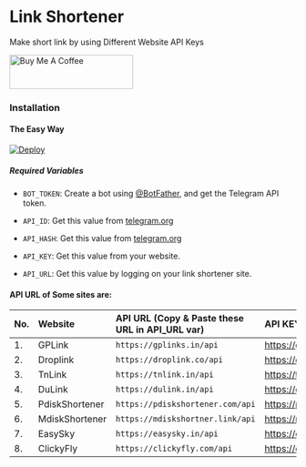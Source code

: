 # Link Shortener
Make short link by using Different Website API Keys

<a href="https://www.buymeacoffee.com/AKBotZ" target="_blank"><img src="https://cdn.buymeacoffee.com/buttons/v2/default-blue.png" alt="Buy Me A Coffee" style="height: 60px !important;width: 217px !important;" ></a>

### Installation

#### The Easy Way

[![Deploy](https://www.herokucdn.com/deploy/button.svg)](https://heroku.com/deploy)

##### Required Variables

* `BOT_TOKEN`: Create a bot using [@BotFather](https://telegram.dog/BotFather), and get the Telegram API token.

* `API_ID`: Get this value from [telegram.org](https://my.telegram.org/apps)
* `API_HASH`: Get this value from [telegram.org](https://my.telegram.org/apps)
* `API_KEY`: Get this value from your website.
* `API_URL`: Get this value by logging on your link shortener site.

#### API URL of Some sites are:

|No.|   Website        | API URL (Copy & Paste these URL in API_URL var)          |          API KEY (Get API KEY From Site)    |
|---|:-----------------|:---------------------------------------------------------|:--------------------------------------------|
|1. |  GPLink          |   `https://gplinks.in/api`                               |https://gplinks.in/member/tools/api          |
|2. |  Droplink        |   `https://droplink.co/api`                              |https://droplink.co/member/tools/api         |
|3. |  TnLink          |   `https://tnlink.in/api`                                |https://tnlink.in/member/tools/api           |
|4. |  DuLink          |   `https://dulink.in/api`                                |https://dulink.in/member/tools/api           |
|5. |  PdiskShortener  |   `https://pdiskshortener.com/api`                       |https://pdiskshortener.com/member/tools/api  |
|6. |  MdiskShortener  |   `https://mdiskshortner.link/api`                       |https://mdiskshortner.link/member/tools/api  |
|7. |  EasySky         |   `https://easysky.in/api`                               |https://easysky.in/members/tools/api         |
|8. |  ClickyFly       |   `https://clickyfly.com/api`                            |https://clickyfly.com/member/tools/api       |

